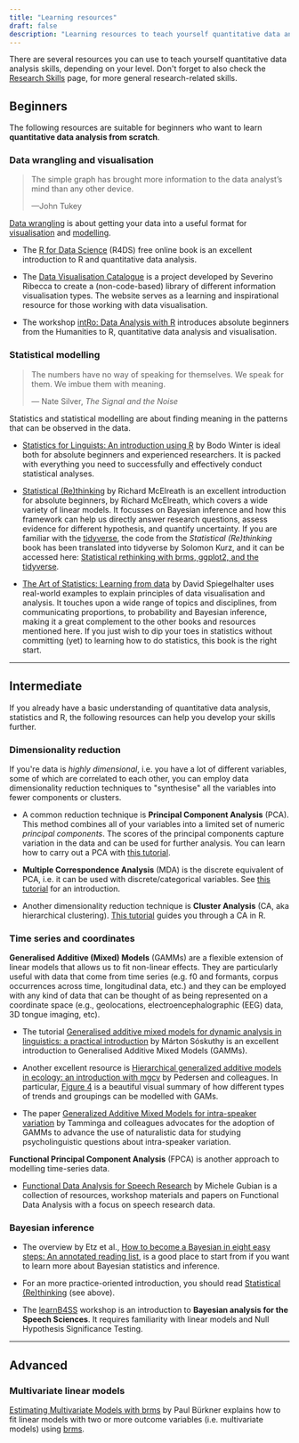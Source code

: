 ```yaml
---
title: "Learning resources"
draft: false
description: "Learning resources to teach yourself quantitative data analysis"
---
```


There are several resources you can use to teach yourself quantitative data analysis skills, depending on your level.
Don't forget to also check the [Research Skills](research-skills/) page, for more general research-related skills.

## Beginners

The following resources are suitable for beginners who want to learn **quantitative data analysis from scratch**.

### Data wrangling and visualisation

> The simple graph has brought more information to the data analyst’s mind than any other device.
>
> —John Tukey


[Data wrangling](https://r4ds.had.co.nz/wrangle-intro.html) is about getting your data into a useful format for [visualisation](https://r4ds.had.co.nz/data-visualisation.html) and [modelling](https://r4ds.had.co.nz/model-intro.html).

* The [R for Data Science](https://r4ds.had.co.nz) (R4DS) free online book is an excellent introduction to R and quantitative data analysis.

* The [Data Visualisation Catalogue](https://datavizcatalogue.com/index.html) is a project developed by Severino Ribecca to create a (non-code-based) library of different information visualisation types. The website serves as a learning and inspirational resource for those working with data visualisation.

* The workshop [intRo: Data Analysis with R](https://intro-rstats.github.io) introduces absolute beginners from the Humanities to R, quantitative data analysis and visualisation.

### Statistical modelling

> The numbers have no way of speaking for themselves. We speak for them. We imbue them with meaning.
>
> — Nate Silver, *The Signal and the Noise*

Statistics and statistical modelling are about finding meaning in the patterns that can be observed in the data.

* [Statistics for Linguists: An introduction using R](https://discovered.ed.ac.uk/permalink/44UOE_INST/7g3mt6/alma9924344853202466) by Bodo Winter is ideal both for absolute beginners and experienced researchers.
It is packed with everything you need to successfully and effectively conduct statistical analyses.

* [Statistical (Re)thinking](https://discovered.ed.ac.uk/permalink/44UOE_INST/110jsec/alma9924362502302466) by Richard McElreath is an excellent introduction for absolute beginners, by Richard McElreath, which covers a wide variety of linear models.
It focusses on Bayesian inference and how this framework can help us directly answer research questions, assess evidence for different hypothesis, and quantify uncertainty. If you are familiar with the [tidyverse](https://www.tidyverse.org), the code from the *Statistical (Re)thinking* book has been translated into tidyverse by Solomon Kurz, and it can be accessed here: [Statistical rethinking with brms, ggplot2, and the tidyverse](https://bookdown.org/content/4857/).

* [The Art of Statistics: Learning from data](https://www.penguin.co.uk/books/294/294857/learning-from-data/9780241258767.html) by David Spiegelhalter uses real-world examples to explain principles of data visualisation and analysis.
It touches upon a wide range of topics and disciplines, from communicating proportions, to probability and Bayesian inference, making it a great complement to the other books and resources mentioned here.
If you just wish to dip your toes in statistics without committing (yet) to learning how to do statistics, this book is the right start.

----------

## Intermediate

If you already have a basic understanding of quantitative data analysis, statistics and R, the following resources can help you develop your skills further.

### Dimensionality reduction

If you're data is *highly dimensional*, i.e. you have a lot of different variables, some of which are correlated to each other, you can employ data dimensionality reduction techniques to "synthesise" all the variables into fewer components or clusters.

* A common reduction technique is **Principal Component Analysis** (PCA).
This method combines all of your variables into a limited set of numeric *principal components*.
The scores of the principal components capture variation in the data and can be used for further analysis.
You can learn how to carry out a PCA with [this tutorial](http://www.sthda.com/english/articles/31-principal-component-methods-in-r-practical-guide/).

* **Multiple Correspondence Analysis** (MDA) is the discrete equivalent of PCA, i.e. it can be used with discrete/categorical variables.
See [this tutorial](http://www.sthda.com/english/articles/31-principal-component-methods-in-r-practical-guide/114-mca-multiple-correspondence-analysis-in-r-essentials/) for an introduction.

* Another dimensionality reduction technique is **Cluster Analysis** (CA, aka hierarchical clustering).
[This tutorial](https://www.datanovia.com/en/blog/cluster-analysis-in-r-practical-guide/) guides you through a CA in R.


### Time series and coordinates

**Generalised Additive (Mixed) Models** (GAMMs) are a flexible extension of linear models that allows us to fit non-linear effects.
They are particularly useful with data that come from time series (e.g. f0 and formants, corpus occurrences across time, longitudinal data, etc.) and they can be employed with any kind of data that can be thought of as being represented on a coordinate space (e.g., geolocations, electroencephalographic (EEG) data, 3D tongue imaging, etc).

* The tutorial [Generalised additive mixed models for dynamic analysis in linguistics: a practical introduction](https://eprints.whiterose.ac.uk/113858/2/1703_05339v1.pdf) by Márton Sóskuthy is an excellent introduction to Generalised Additive Mixed Models (GAMMs).

* Another excellent resource is [Hierarchical generalized additive models in ecology: an introduction with mgcv](https://peerj.com/articles/6876/) by Pedersen and colleagues.
In particular, [Figure 4](https://doi.org/10.7717/peerj.6876/fig-4) is a beautiful visual summary of how different types of trends and groupings can be modelled with GAMs.

* The paper [Generalized Additive Mixed Models for intra-speaker variation](https://www.degruyter.com/document/doi/10.1515/lingvan-2016-0030/html) by Tamminga and colleagues advocates for the adoption of GAMMs to advance the use of naturalistic data for studying psycholinguistic questions about intra-speaker variation.

**Functional Principal Component Analysis** (FPCA) is another approach to modelling time-series data.

* [Functional Data Analysis for Speech Research](http://lands.let.ru.nl/FDA/index.htm) by Michele Gubian is a collection of resources, workshop materials and papers on Functional Data Analysis with a focus on speech research data.

### Bayesian inference

* The overview by Etz et al., [How to become a Bayesian in eight easy steps: An annotated reading list](https://doi.org/10.3758/s13423-017-1317-5), is a good place to start from if you want to learn more about Bayesian statistics and inference.

* For an more practice-oriented introduction, you should read [Statistical (Re)thinking](https://discovered.ed.ac.uk/permalink/44UOE_INST/110jsec/alma9924362502302466) (see above).


* The [learnB4SS](https://learnb4ss.github.io) workshop is an introduction to **Bayesian analysis for the Speech Sciences**.
It requires familiarity with linear models and Null Hypothesis Significance Testing.

----------

## Advanced

### Multivariate linear models

[Estimating Multivariate Models with brms](https://cran.r-project.org/web/packages/brms/vignettes/brms_multivariate.html) by Paul Bürkner explains how to fit linear models with two or more outcome variables (i.e. multivariate models) using [brms](https://paul-buerkner.github.io/brms/).
